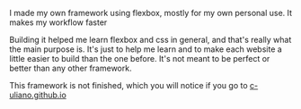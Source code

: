 <p>I made my own framework using flexbox, mostly for my own personal use. It makes my workflow faster</p>
<p>Building it helped me learn flexbox and css in general, and that's really what the main purpose is. It's just to help me learn and to make each website a little easier to build than the one before. It's not meant to be perfect or better than any other framework.</p>
<p>This framework is not finished, which you will notice if you go to <a href="https://c-uliano.github.io/">c-uliano.github.io</a></p>
